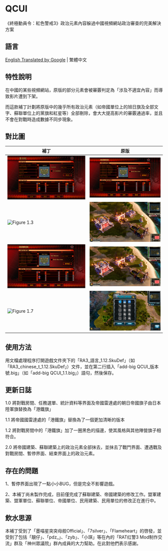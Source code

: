 # QCUI

《終極動員令：紅色警戒3》政治元素內容躲過中國視頻網站政治審查的完美解決方案

## 語言

[English Translated by Google](./READMES/README.eng.md) | 繁體中文

## 特性說明

在中國的某些視頻網站，原版的部分元素會被審覈判定為「涉及不適宜內容」而導致影片遭到下架。

而這款補丁計劃將原版中的幾乎所有政治元素（如帝國單位上的旭日旗及全部文字、蘇聯單位上的黨旗和紅星等）全部刪除，會大大提高影片的審覈通過率，並且不會在對戰時造成數據不同步現象。

## 對比圖

| 補丁 | 原版 |
| ---- | ---- |
|![Figure 1.1](./Figures/Figure-1.1.png)|![Figure 1.2](./Figures/Figure-1.2.png)|
|![Figure 1.3](./Figures/Figure-1.3.png)|![Figure 1.4](./Figures/Figure-1.4.png)|
|![Figure 1.5](./Figures/Figure-1.5.png)|![Figure 1.6](./Figures/Figure-1.6.png)|
|![Figure 1.7](./Figures/Figure-1.7.png)|![Figure 1.8](./Figures/Figure-1.8.png)|

## 使用方法

用文檔處理程序打開遊戲文件夾下的「RA3_語言_1.12.SkuDef」（如「RA3_chinese_t_1.12.SkuDef」）文件，並在第二行插入「add-big QCUI_版本號.big」（如「add-big QCUI_1.1.big」）語句，然後保存。

## 更新日誌

1.0 將對戰房間、任務選單、統計資料等界面及帝國雷達處的朝日帝國旗子由日本陸軍旗替換為「港鐵旗」

1.1 將帝國國雷達處的「港鐵旗」替換為了一個更加清晰的版本

1.2 將對戰房間中的「港鐵旗」加了一圈黑色的描邊，使其風格與其他陣營旗子相符合。

2.0 將帝國建築、蘇聯建築上的政治元素全部抹去，並抹去了戰鬥界面、遭遇戰及對戰房間、暫停界面、結束界面上的政治元素。

## 存在的問題

1、暫停界面出現了一點小小BUG，但是完全不影響遊戲。

2、本補丁尚未製作完成，目前僅完成了蘇聯建築、帝國建築的修改工作。盟軍建築、盟軍單位、蘇聯單位、帝國單位、民用建築、民用單位的修改正在進行中。

## 飲水思源

本補丁受到了「墨喵星突突母舰Official」、「7silver」、「Flameheart」的啓發，並受到了包括「靚仔」、「pdz_」、「zyb」、「小琪」等在內的「RAT红警3 Mod制作交流」群及「神州眾議院」群內成員的大力幫助。在此對他們表示感謝。
